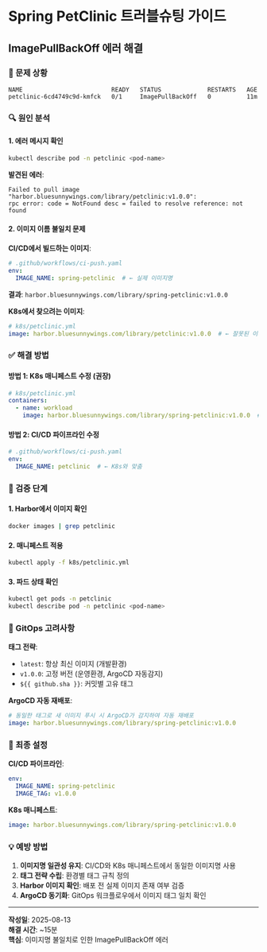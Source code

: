 # Spring PetClinic 트러블슈팅 가이드

## ImagePullBackOff 에러 해결

### 🚨 문제 상황
```
NAME                         READY   STATUS             RESTARTS   AGE
petclinic-6cd4749c9d-kmfck   0/1     ImagePullBackOff   0          11m
```

### 🔍 원인 분석

#### 1. 에러 메시지 확인
```bash
kubectl describe pod -n petclinic <pod-name>
```

**발견된 에러**:
```
Failed to pull image "harbor.bluesunnywings.com/library/petclinic:v1.0.0": 
rpc error: code = NotFound desc = failed to resolve reference: not found
```

#### 2. 이미지 이름 불일치 문제

**CI/CD에서 빌드하는 이미지**:
```yaml
# .github/workflows/ci-push.yaml
env:
  IMAGE_NAME: spring-petclinic  # ← 실제 이미지명
```
**결과**: `harbor.bluesunnywings.com/library/spring-petclinic:v1.0.0`

**K8s에서 찾으려는 이미지**:
```yaml
# k8s/petclinic.yml
image: harbor.bluesunnywings.com/library/petclinic:v1.0.0  # ← 잘못된 이미지명
```

### ✅ 해결 방법

#### 방법 1: K8s 매니페스트 수정 (권장)
```yaml
# k8s/petclinic.yml
containers:
  - name: workload
    image: harbor.bluesunnywings.com/library/spring-petclinic:v1.0.0  # ← 수정
```

#### 방법 2: CI/CD 파이프라인 수정
```yaml
# .github/workflows/ci-push.yaml
env:
  IMAGE_NAME: petclinic  # ← K8s와 맞춤
```

### 🔧 검증 단계

#### 1. Harbor에서 이미지 확인
```bash
docker images | grep petclinic
```

#### 2. 매니페스트 적용
```bash
kubectl apply -f k8s/petclinic.yml
```

#### 3. 파드 상태 확인
```bash
kubectl get pods -n petclinic
kubectl describe pod -n petclinic <pod-name>
```

### 📝 GitOps 고려사항

**태그 전략**:
- `latest`: 항상 최신 이미지 (개발환경)
- `v1.0.0`: 고정 버전 (운영환경, ArgoCD 자동감지)
- `${{ github.sha }}`: 커밋별 고유 태그

**ArgoCD 자동 재배포**:
```yaml
# 동일한 태그로 새 이미지 푸시 시 ArgoCD가 감지하여 자동 재배포
image: harbor.bluesunnywings.com/library/spring-petclinic:v1.0.0
```

### 🚀 최종 설정

**CI/CD 파이프라인**:
```yaml
env:
  IMAGE_NAME: spring-petclinic
  IMAGE_TAG: v1.0.0
```

**K8s 매니페스트**:
```yaml
image: harbor.bluesunnywings.com/library/spring-petclinic:v1.0.0
```

### 💡 예방 방법

1. **이미지명 일관성 유지**: CI/CD와 K8s 매니페스트에서 동일한 이미지명 사용
2. **태그 전략 수립**: 환경별 태그 규칙 정의
3. **Harbor 이미지 확인**: 배포 전 실제 이미지 존재 여부 검증
4. **ArgoCD 동기화**: GitOps 워크플로우에서 이미지 태그 일치 확인

---

**작성일**: 2025-08-13  
**해결 시간**: ~15분  
**핵심**: 이미지명 불일치로 인한 ImagePullBackOff 에러